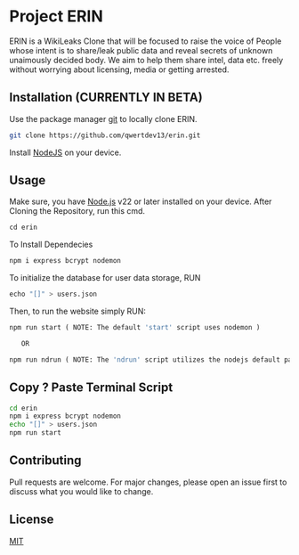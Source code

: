 # Project ERIN
ERIN is a WikiLeaks Clone that will be focused to raise the voice of People whose intent is to share/leak public data and reveal secrets of unknown unaimously decided body. We aim to help them share intel, data etc. freely without worrying about licensing, media or getting arrested.

## Installation (CURRENTLY IN BETA)

Use the package manager [git](https://git-scm.com/) to locally clone ERIN. 

```bash
git clone https://github.com/qwertdev13/erin.git
```

Install [NodeJS](https://nodejs.org/en) on your device.

## Usage
Make sure, you have [Node.js](https://nodejs.org/en) v22 or later installed on your device.
After Cloning the Repository, run this cmd.
```python
cd erin 
```
To Install Dependecies
```bash
npm i express bcrypt nodemon
```

To initialize the database for user data storage, RUN
```python
echo "[]" > users.json
```
Then, to run the website simply RUN:
```python
npm run start ( NOTE: The default 'start' script uses nodemon )

   OR

npm run ndrun ( NOTE: The 'ndrun' script utilizes the nodejs default package manager to run the website. ) 
```


## Copy ? Paste Terminal Script
```bash
cd erin
npm i express bcrypt nodemon
echo "[]" > users.json
npm run start
```

## Contributing

Pull requests are welcome. For major changes, please open an issue first
to discuss what you would like to change.


## License

[MIT](https://choosealicense.com/licenses/mit/)
